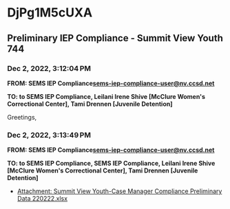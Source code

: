 # DjPg1M5cUXA
## Preliminary IEP Compliance - Summit View Youth 744
### Dec 2, 2022, 3:12:04 PM
**FROM: SEMS IEP Compliance<sems-iep-compliance-user@nv.ccsd.net>**

**TO: to SEMS IEP Compliance, Leilani Irene Shive [McClure Women's Correctional Center], Tami Drennen [Juvenile Detention]**


Greetings, 




### Dec 2, 2022, 3:13:49 PM
**FROM: SEMS IEP Compliance<sems-iep-compliance-user@nv.ccsd.net>**

**TO: to SEMS IEP Compliance, SEMS IEP Compliance, Leilani Irene Shive [McClure Women's Correctional Center], Tami Drennen [Juvenile Detention]**






* [Attachment: Summit View Youth-Case Manager Compliance Preliminary Data 220222.xlsx](DjPg1M5cUXA-attachment-1.xlsx)
